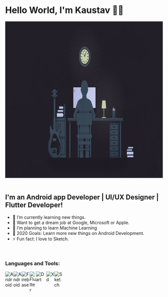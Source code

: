 # Hello World, I'm Kaustav 👋👋
<img height="500px" src="https://raw.githubusercontent.com/Kaustav1999paul/Kaustav1999paul/master/824b877bf4c731e3fcc13a8881c3e982.jpg" alt="Wallpaper"/><br/><br/>
## I'm an Android app Developer | UI/UX Designer | Flutter Developer! 
- 🔭 I’m currently learning new things.
- 🦾 Want to get a dream job at Google, Microsoft or Apple.
- 🤖 I’m planning to learn Machine Learning
- 🥅 2020 Goals: Learn more new things on Android Development.
- ⚡ Fun fact: I love to Sketch.

<br />

### Languages and Tools:

<img align="left" alt="Android" width="26px" src="https://i.pinimg.com/originals/95/b7/e1/95b7e17b5161175de4fe88b1b2602236.png" />
<img align="left" alt="Android" width="26px" src="https://i.pinimg.com/originals/f1/ea/a7/f1eaa7278f64e27128e062a3de918265.png" />
<img align="left" alt="Firebase" width="26px" src="https://firebase.google.com/downloads/brand-guidelines/PNG/logo-vertical.png" />
<img align="left" alt="Flutter" width="20px" src="https://cdn.worldvectorlogo.com/logos/flutter-logo.svg" />
<img align="left" alt="Dart" width="33px" src="https://cdn.freebiesupply.com/logos/thumbs/2x/dart-logo.png" />
<img align="left" alt="Xd" width="26px" src="https://cdn.worldvectorlogo.com/logos/adobe-xd.svg" />
<img align="left" alt="Sketch" width="26px" src="https://upload.wikimedia.org/wikipedia/commons/thumb/5/59/Sketch_Logo.svg/1200px-Sketch_Logo.svg.png" />
<br />
